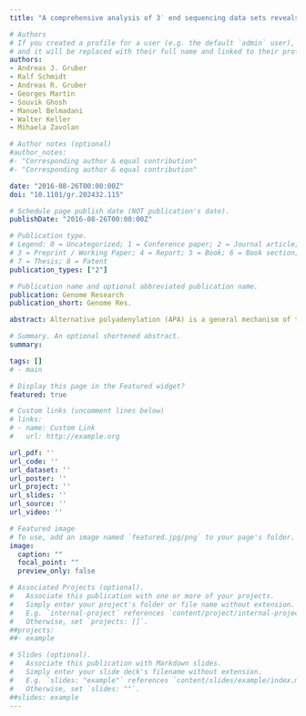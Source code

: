 ```yaml
---
title: "A comprehensive analysis of 3′ end sequencing data sets reveals novel polyadenylation signals and the repressive role of heterogenous ribonucleoprotein C on cleavage and polyadenylation"

# Authors
# If you created a profile for a user (e.g. the default `admin` user), write the username (folder name) here 
# and it will be replaced with their full name and linked to their profile.
authors:
- Andreas J. Gruber
- Ralf Schmidt
- Andreas R. Gruber
- Georges Martin
- Souvik Ghosh
- Manuel Belmadani
- Walter Keller
- Mihaela Zavolan

# Author notes (optional)
#author_notes:
#- "Corresponding author & equal contribution"
#- "Corresponding author & equal contribution"

date: "2016-08-26T00:00:00Z"
doi: "10.1101/gr.202432.115"

# Schedule page publish date (NOT publication's date).
publishDate: "2016-08-26T00:00:00Z"

# Publication type.
# Legend: 0 = Uncategorized; 1 = Conference paper; 2 = Journal article;
# 3 = Preprint / Working Paper; 4 = Report; 5 = Book; 6 = Book section;
# 7 = Thesis; 8 = Patent
publication_types: ["2"]

# Publication name and optional abbreviated publication name.
publication: Genome Research
publication_short: Genome Res.

abstract: Alternative polyadenylation (APA) is a general mechanism of transcript diversification in mammals, which has been recently linked to proliferative states and cancer. Different 3’ untranslated region (3’ UTR) isoforms interact with different RNA-binding proteins (RBPs), which modify the stability, translation, and subcellular localization of the corresponding transcripts. Although the heterogeneity of pre-mRNA 3’ end processing has been established with high-throughput approaches, the mechanisms that underlie systematic changes in 3’ UTR lengths remain to be characterized. Through a uniform analysis of a large number of 3’ end sequencing data sets we have uncovered 18 signals, 6 of which novel, whose positioning with respect to pre-mRNA cleavage sites indicates a role in pre-mRNA 3’ end processing in both mouse and human. With 3’ end sequencing we have demonstrated that the heterogeneous ribonucleoprotein C (HNRNPC), which binds the poly(U) motif whose frequency also peaks in the vicinity of polyadenylation (poly(A)) sites, has a genome-wide effect on poly(A) site usage. HNRNPC-regulated 3’ UTRs are enriched in ELAV-like RNA binding protein 1 (ELAVL1) binding sites and include those of the CD47 gene, which participate in the recently discovered mechanism of 3’ UTR-dependent protein localization (UDPL). Our study thus establishes an up-to-date, high-confidence catalog of 3’ end processing sites and poly(A) signals and it uncovers an important role of HNRNPC in regulating 3’ end processing. It further suggests that U-rich elements mediate interactions with multiple RBPs that regulate different stages in a transcript’s life cycle.

# Summary. An optional shortened abstract.
summary: 

tags: []
# - main

# Display this page in the Featured widget?
featured: true

# Custom links (uncomment lines below)
# links:
# - name: Custom Link
#   url: http://example.org

url_pdf: ''
url_code: ''
url_dataset: ''
url_poster: ''
url_project: ''
url_slides: ''
url_source: ''
url_video: ''

# Featured image
# To use, add an image named `featured.jpg/png` to your page's folder. 
image:
  caption: ""
  focal_point: ""
  preview_only: false

# Associated Projects (optional).
#   Associate this publication with one or more of your projects.
#   Simply enter your project's folder or file name without extension.
#   E.g. `internal-project` references `content/project/internal-project/index.md`.
#   Otherwise, set `projects: []`.
##projects:
##- example

# Slides (optional).
#   Associate this publication with Markdown slides.
#   Simply enter your slide deck's filename without extension.
#   E.g. `slides: "example"` references `content/slides/example/index.md`.
#   Otherwise, set `slides: ""`.
##slides: example
---
```



